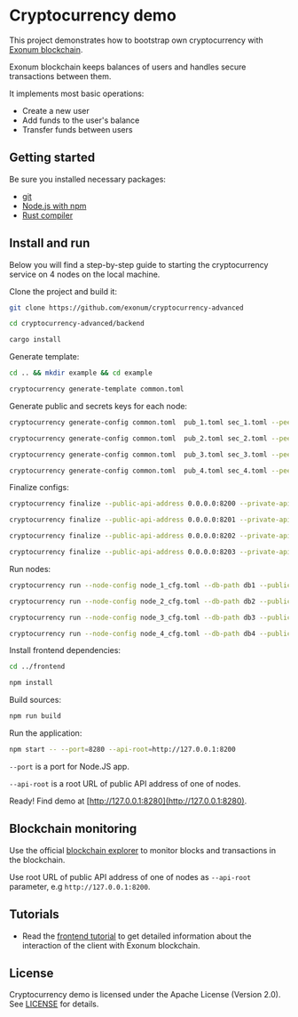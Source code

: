 # Cryptocurrency demo

This project demonstrates how to bootstrap own cryptocurrency
with [Exonum blockchain](https://github.com/exonum/exonum).

Exonum blockchain keeps balances of users and handles secure
transactions between them.

It implements most basic operations:
- Create a new user
- Add funds to the user's balance
- Transfer funds between users

## Getting started

Be sure you installed necessary packages:

* [git](https://git-scm.com/downloads)
* [Node.js with npm](https://nodejs.org/en/download/)
* [Rust compiler](https://rustup.rs/)

## Install and run

Below you will find a step-by-step guide to starting the cryptocurrency
service on 4 nodes on the local machine.

Clone the project and build it:

```sh
git clone https://github.com/exonum/cryptocurrency-advanced

cd cryptocurrency-advanced/backend

cargo install
```

Generate template:

```sh
cd .. && mkdir example && cd example

cryptocurrency generate-template common.toml
```

Generate public and secrets keys for each node:

```sh
cryptocurrency generate-config common.toml  pub_1.toml sec_1.toml --peer-addr 127.0.0.1:6331

cryptocurrency generate-config common.toml  pub_2.toml sec_2.toml --peer-addr 127.0.0.1:6332

cryptocurrency generate-config common.toml  pub_3.toml sec_3.toml --peer-addr 127.0.0.1:6333

cryptocurrency generate-config common.toml  pub_4.toml sec_4.toml --peer-addr 127.0.0.1:6334
```

Finalize configs:

```sh
cryptocurrency finalize --public-api-address 0.0.0.0:8200 --private-api-address 0.0.0.0:8091 sec_1.toml node_1_cfg.toml --public-configs pub_1.toml pub_2.toml pub_3.toml pub_4.toml

cryptocurrency finalize --public-api-address 0.0.0.0:8201 --private-api-address 0.0.0.0:8092 sec_2.toml node_2_cfg.toml --public-configs pub_1.toml pub_2.toml pub_3.toml pub_4.toml

cryptocurrency finalize --public-api-address 0.0.0.0:8202 --private-api-address 0.0.0.0:8093 sec_3.toml node_3_cfg.toml --public-configs pub_1.toml pub_2.toml pub_3.toml pub_4.toml

cryptocurrency finalize --public-api-address 0.0.0.0:8203 --private-api-address 0.0.0.0:8094 sec_4.toml node_4_cfg.toml --public-configs pub_1.toml pub_2.toml pub_3.toml pub_4.toml
```

Run nodes:

```sh
cryptocurrency run --node-config node_1_cfg.toml --db-path db1 --public-api-address 0.0.0.0:8200

cryptocurrency run --node-config node_2_cfg.toml --db-path db2 --public-api-address 0.0.0.0:8201

cryptocurrency run --node-config node_3_cfg.toml --db-path db3 --public-api-address 0.0.0.0:8202

cryptocurrency run --node-config node_4_cfg.toml --db-path db4 --public-api-address 0.0.0.0:8203
```

Install frontend dependencies:

```sh
cd ../frontend

npm install
```

Build sources:

```sh
npm run build
```

Run the application:

```sh
npm start -- --port=8280 --api-root=http://127.0.0.1:8200
```

`--port` is a port for Node.JS app.

`--api-root` is a root URL of public API address of one of nodes.

Ready! Find demo at [http://127.0.0.1:8280](http://127.0.0.1:8280).

## Blockchain monitoring

Use the official [blockchain explorer](https://github.com/exonum/blockchain-explorer)
to monitor blocks and transactions in the blockchain.

Use root URL of public API address of one of nodes as `--api-root`
parameter, e.g `http://127.0.0.1:8200`.

## Tutorials

* Read the [frontend tutorial](tutorial/frontend.md) to get detailed
information about the interaction of the client with Exonum blockchain.

## License

Cryptocurrency demo is licensed under the Apache License (Version 2.0).
See [LICENSE](LICENSE) for details.
